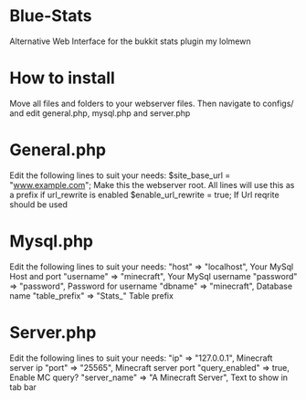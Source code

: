 # Blue-Stats
Alternative Web Interface for the bukkit stats plugin my lolmewn

# How to install
  Move all files and folders to your webserver files. Then navigate to configs/ and edit general.php, mysql.php and server.php

# General.php
  Edit the following lines to suit your needs:
  $site_base_url = "www.example.com"; Make this the webserver root. All lines will use this as a prefix if url_rewrite is enabled
  $enable_url_rewrite = true; If Url reqrite should be used

# Mysql.php
  Edit the following lines to suit your needs:
  "host" => "localhost", Your MySql Host and port
	"username" => "minecraft", Your MySql username
	"password" => "password", Password for username
	"dbname" => "minecraft", Database name
	"table_prefix" => "Stats_" Table prefix
	
# Server.php
  Edit the following lines to suit your needs:
  "ip" => "127.0.0.1", Minecraft server ip
	"port" => "25565", Minecraft server port
	"query_enabled" => true, Enable MC query?
	"server_name" => "A Minecraft Server", Text to show in tab bar
  
